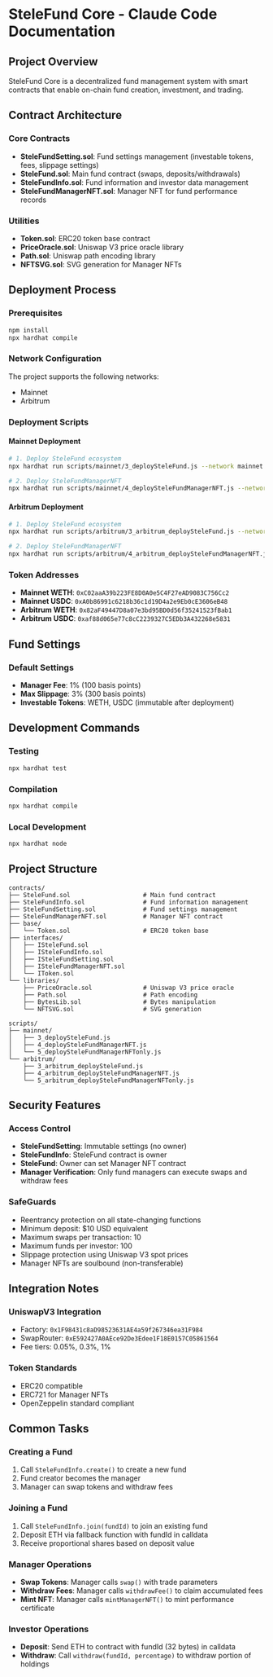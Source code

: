 # SteleFund Core - Claude Code Documentation

## Project Overview
SteleFund Core is a decentralized fund management system with smart contracts that enable on-chain fund creation, investment, and trading.

## Contract Architecture

### Core Contracts
- **SteleFundSetting.sol**: Fund settings management (investable tokens, fees, slippage settings)
- **SteleFund.sol**: Main fund contract (swaps, deposits/withdrawals)
- **SteleFundInfo.sol**: Fund information and investor data management
- **SteleFundManagerNFT.sol**: Manager NFT for fund performance records

### Utilities
- **Token.sol**: ERC20 token base contract
- **PriceOracle.sol**: Uniswap V3 price oracle library
- **Path.sol**: Uniswap path encoding library
- **NFTSVG.sol**: SVG generation for Manager NFTs

## Deployment Process

### Prerequisites
```bash
npm install
npx hardhat compile
```

### Network Configuration
The project supports the following networks:
- Mainnet
- Arbitrum

### Deployment Scripts

#### Mainnet Deployment
```bash
# 1. Deploy SteleFund ecosystem
npx hardhat run scripts/mainnet/3_deploySteleFund.js --network mainnet

# 2. Deploy SteleFundManagerNFT
npx hardhat run scripts/mainnet/4_deploySteleFundManagerNFT.js --network mainnet
```

#### Arbitrum Deployment
```bash
# 1. Deploy SteleFund ecosystem
npx hardhat run scripts/arbitrum/3_arbitrum_deploySteleFund.js --network arbitrum

# 2. Deploy SteleFundManagerNFT
npx hardhat run scripts/arbitrum/4_arbitrum_deploySteleFundManagerNFT.js --network arbitrum
```

### Token Addresses
- **Mainnet WETH**: `0xC02aaA39b223FE8D0A0e5C4F27eAD9083C756Cc2`
- **Mainnet USDC**: `0xA0b86991c6218b36c1d19D4a2e9Eb0cE3606eB48`
- **Arbitrum WETH**: `0x82aF49447D8a07e3bd95BD0d56f35241523fBab1`
- **Arbitrum USDC**: `0xaf88d065e77c8cC2239327C5EDb3A432268e5831`

## Fund Settings

### Default Settings
- **Manager Fee**: 1% (100 basis points)
- **Max Slippage**: 3% (300 basis points)
- **Investable Tokens**: WETH, USDC (immutable after deployment)

## Development Commands

### Testing
```bash
npx hardhat test
```

### Compilation
```bash
npx hardhat compile
```

### Local Development
```bash
npx hardhat node
```

## Project Structure
```
contracts/
├── SteleFund.sol                    # Main fund contract
├── SteleFundInfo.sol                # Fund information management
├── SteleFundSetting.sol             # Fund settings management
├── SteleFundManagerNFT.sol          # Manager NFT contract
├── base/
│   └── Token.sol                    # ERC20 token base
├── interfaces/
│   ├── ISteleFund.sol
│   ├── ISteleFundInfo.sol
│   ├── ISteleFundSetting.sol
│   ├── ISteleFundManagerNFT.sol
│   └── IToken.sol
└── libraries/
    ├── PriceOracle.sol              # Uniswap V3 price oracle
    ├── Path.sol                     # Path encoding
    ├── BytesLib.sol                 # Bytes manipulation
    └── NFTSVG.sol                   # SVG generation

scripts/
├── mainnet/
│   ├── 3_deploySteleFund.js
│   ├── 4_deploySteleFundManagerNFT.js
│   └── 5_deploySteleFundManagerNFTonly.js
└── arbitrum/
    ├── 3_arbitrum_deploySteleFund.js
    ├── 4_arbitrum_deploySteleFundManagerNFT.js
    └── 5_arbitrum_deploySteleFundManagerNFTonly.js
```

## Security Features

### Access Control
- **SteleFundSetting**: Immutable settings (no owner)
- **SteleFundInfo**: SteleFund contract is owner
- **SteleFund**: Owner can set Manager NFT contract
- **Manager Verification**: Only fund managers can execute swaps and withdraw fees

### SafeGuards
- Reentrancy protection on all state-changing functions
- Minimum deposit: $10 USD equivalent
- Maximum swaps per transaction: 10
- Maximum funds per investor: 100
- Slippage protection using Uniswap V3 spot prices
- Manager NFTs are soulbound (non-transferable)

## Integration Notes

### UniswapV3 Integration
- Factory: `0x1F98431c8aD98523631AE4a59f267346ea31F984`
- SwapRouter: `0xE592427A0AEce92De3Edee1F18E0157C05861564`
- Fee tiers: 0.05%, 0.3%, 1%

### Token Standards
- ERC20 compatible
- ERC721 for Manager NFTs
- OpenZeppelin standard compliant

## Common Tasks

### Creating a Fund
1. Call `SteleFundInfo.create()` to create a new fund
2. Fund creator becomes the manager
3. Manager can swap tokens and withdraw fees

### Joining a Fund
1. Call `SteleFundInfo.join(fundId)` to join an existing fund
2. Deposit ETH via fallback function with fundId in calldata
3. Receive proportional shares based on deposit value

### Manager Operations
- **Swap Tokens**: Manager calls `swap()` with trade parameters
- **Withdraw Fees**: Manager calls `withdrawFee()` to claim accumulated fees
- **Mint NFT**: Manager calls `mintManagerNFT()` to mint performance certificate

### Investor Operations
- **Deposit**: Send ETH to contract with fundId (32 bytes) in calldata
- **Withdraw**: Call `withdraw(fundId, percentage)` to withdraw portion of holdings
